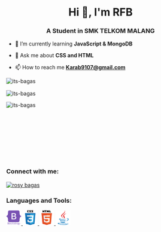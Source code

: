 <h1 align="center">Hi 👋, I'm RFB</h1>
<h3 align="center">A Student in SMK TELKOM MALANG</h3>

- 🌱 I’m currently learning **JavaScript & MongoDB**

- 💬 Ask me about **CSS and HTML**

- 📫 How to reach me **Karab9107@gmail.com**


<p>&nbsp;<img align="left" src="https://github-readme-stats.vercel.app/api?username=its-bagas&theme=tokyonight&show_icons=true&locale=en" alt="its-bagas" /></p><p><img align="center" src="https://github-readme-stats.vercel.app/api/top-langs?username=its-bagas&theme=tokyonight&show_icons=true&locale=en&layout=compact" alt="its-bagas" /></p>

<p><img align="left" src="https://github-readme-streak-stats.herokuapp.com/?user=its-bagas&theme=tokyonight" alt="its-bagas" /></p>
<br />
<br />
<br />
<br />
<br />
<br />
<br />
<br />
<br />





<h3 align="left">Connect with me:</h3>
<p align="left">
<a href="https://instagram.com/rosy bagas" target="blank"><img align="center" src="https://raw.githubusercontent.com/rahuldkjain/github-profile-readme-generator/master/src/images/icons/Social/instagram.svg" alt="rosy bagas" height="30" width="40" /></a>
</p>

<h3 align="left">Languages and Tools:</h3>
<p align="left"> <a href="https://getbootstrap.com" target="_blank" rel="noreferrer"> <img src="https://raw.githubusercontent.com/devicons/devicon/master/icons/bootstrap/bootstrap-plain-wordmark.svg" alt="bootstrap" width="40" height="40"/> </a> <a href="https://www.w3schools.com/css/" target="_blank" rel="noreferrer"> <img src="https://raw.githubusercontent.com/devicons/devicon/master/icons/css3/css3-original-wordmark.svg" alt="css3" width="40" height="40"/> </a> <a href="https://www.w3.org/html/" target="_blank" rel="noreferrer"> <img src="https://raw.githubusercontent.com/devicons/devicon/master/icons/html5/html5-original-wordmark.svg" alt="html5" width="40" height="40"/> </a> <a href="https://www.java.com" target="_blank" rel="noreferrer"> <img src="https://raw.githubusercontent.com/devicons/devicon/master/icons/java/java-original.svg" alt="java" width="40" height="40"/> </a> </p>



<!---
its-Bagas/its-Bagas is a ✨ special ✨ repository because its `README.md` (this file) appears on your GitHub profile.
You can click the Preview link to take a look at your changes.
--->
